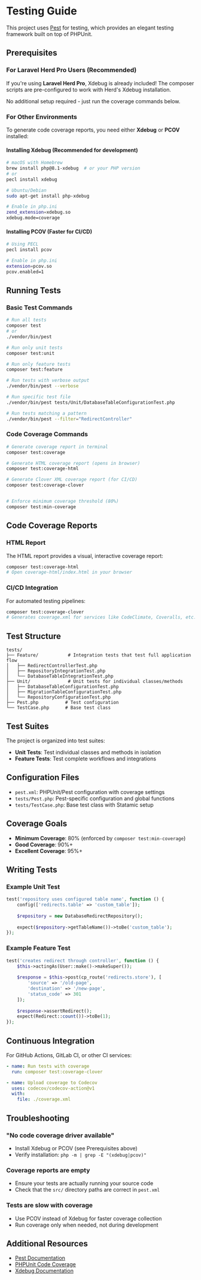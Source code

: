 # Testing Guide

This project uses [Pest](https://pestphp.com/) for testing, which provides an elegant testing framework built on top of PHPUnit.

## Prerequisites

### For Laravel Herd Pro Users (Recommended)

If you're using **Laravel Herd Pro**, Xdebug is already included! The composer scripts are pre-configured to work with Herd's Xdebug installation.

No additional setup required - just run the coverage commands below.

### For Other Environments

To generate code coverage reports, you need either **Xdebug** or **PCOV** installed:

#### Installing Xdebug (Recommended for development)

```bash
# macOS with Homebrew
brew install php@8.1-xdebug  # or your PHP version
# or
pecl install xdebug

# Ubuntu/Debian
sudo apt-get install php-xdebug

# Enable in php.ini
zend_extension=xdebug.so
xdebug.mode=coverage
```

#### Installing PCOV (Faster for CI/CD)

```bash
# Using PECL
pecl install pcov

# Enable in php.ini  
extension=pcov.so
pcov.enabled=1
```

## Running Tests

### Basic Test Commands

```bash
# Run all tests
composer test
# or
./vendor/bin/pest

# Run only unit tests
composer test:unit

# Run only feature tests  
composer test:feature

# Run tests with verbose output
./vendor/bin/pest --verbose

# Run specific test file
./vendor/bin/pest tests/Unit/DatabaseTableConfigurationTest.php

# Run tests matching a pattern
./vendor/bin/pest --filter="RedirectController"
```

### Code Coverage Commands

```bash
# Generate coverage report in terminal
composer test:coverage

# Generate HTML coverage report (opens in browser)
composer test:coverage-html

# Generate Clover XML coverage report (for CI/CD)
composer test:coverage-clover


# Enforce minimum coverage threshold (80%)
composer test:min-coverage
```

## Code Coverage Reports

### HTML Report
The HTML report provides a visual, interactive coverage report:

```bash
composer test:coverage-html
# Open coverage-html/index.html in your browser
```

### CI/CD Integration
For automated testing pipelines:

```bash
composer test:coverage-clover
# Generates coverage.xml for services like CodeClimate, Coveralls, etc.
```

## Test Structure

```
tests/
├── Feature/           # Integration tests that test full application flow
│   ├── RedirectControllerTest.php
│   ├── RepositoryIntegrationTest.php
│   └── DatabaseTableIntegrationTest.php
├── Unit/              # Unit tests for individual classes/methods
│   ├── DatabaseTableConfigurationTest.php
│   ├── MigrationTableConfigurationTest.php  
│   └── RepositoryConfigurationTest.php
├── Pest.php          # Test configuration
└── TestCase.php      # Base test class
```

## Test Suites

The project is organized into test suites:

- **Unit Tests**: Test individual classes and methods in isolation
- **Feature Tests**: Test complete workflows and integrations

## Configuration Files

- `pest.xml`: PHPUnit/Pest configuration with coverage settings
- `tests/Pest.php`: Pest-specific configuration and global functions
- `tests/TestCase.php`: Base test class with Statamic setup

## Coverage Goals

- **Minimum Coverage**: 80% (enforced by `composer test:min-coverage`)
- **Good Coverage**: 90%+
- **Excellent Coverage**: 95%+

## Writing Tests

### Example Unit Test
```php
test('repository uses configured table name', function () {
    config(['redirects.table' => 'custom_table']);
    
    $repository = new DatabaseRedirectRepository();
    
    expect($repository->getTableName())->toBe('custom_table');
});
```

### Example Feature Test
```php
test('creates redirect through controller', function () {
    $this->actingAs(User::make()->makeSuper());
    
    $response = $this->post(cp_route('redirects.store'), [
        'source' => '/old-page',
        'destination' => '/new-page',
        'status_code' => 301
    ]);
    
    $response->assertRedirect();
    expect(Redirect::count())->toBe(1);
});
```

## Continuous Integration

For GitHub Actions, GitLab CI, or other CI services:

```yaml
- name: Run tests with coverage
  run: composer test:coverage-clover

- name: Upload coverage to Codecov
  uses: codecov/codecov-action@v1
  with:
    file: ./coverage.xml
```

## Troubleshooting

### "No code coverage driver available"
- Install Xdebug or PCOV (see Prerequisites above)
- Verify installation: `php -m | grep -E "(xdebug|pcov)"`

### Coverage reports are empty
- Ensure your tests are actually running your source code
- Check that the `src/` directory paths are correct in `pest.xml`

### Tests are slow with coverage
- Use PCOV instead of Xdebug for faster coverage collection
- Run coverage only when needed, not during development

## Additional Resources

- [Pest Documentation](https://pestphp.com/docs)
- [PHPUnit Code Coverage](https://phpunit.readthedocs.io/en/latest/code-coverage.html)
- [Xdebug Documentation](https://xdebug.org/docs/)